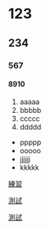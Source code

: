 # 123
## 234
### 567
#### 8910

1. aaaaa
2. bbbbb
3. ccccc
4. ddddd

* ppppp
* ooooo
* jjjjjj
* kkkkk



[練習](https://www.aigei.com/item/zhong_guo_feng_37571.html)

[測試](https://github.com/A05D730246/gjschool.git)

[測試](images/栗子排骨.jpg)
